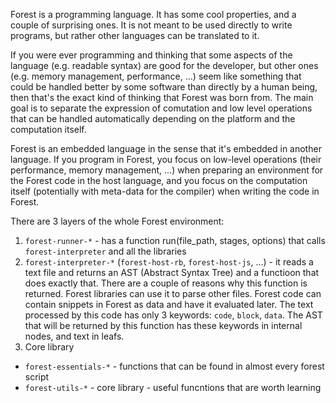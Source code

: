 Forest is a programming language. It has some cool properties, and a couple of surprising ones. It is not meant to be used directly to write programs, but rather other languages can be translated to it.

If you were ever programming and thinking that some aspects of the language (e.g. readable syntax) are good for the developer, but other ones (e.g. memory management, performance, ...) seem like something that could be handled better by some software than directly by a human being, then that's the exact kind of thinking that Forest was born from. The main goal is to separate the expression of comutation and low level operations that can be handled automatically depending on the platform and the computation itself.

Forest is an embedded language in the sense that it's embedded in another language. If you program in Forest, you focus on low-level operations (their performance, memory management, ...) when preparing an environment for the Forest code in the host language, and you focus on the computation itself (potentially with meta-data for the compiler) when writing the code in Forest.

There are 3 layers of the whole Forest environment:
1. `forest-runner-*` - has a function run(file_path, stages, options) that calls `forest-interpreter` and all the libraries
2. `forest-interpreter-*` (`forest-host-rb`, `forest-host-js`, ...) - it reads a text file and returns an AST (Abstract Syntax Tree) and a functioon that does exactly that. There are a couple of reasons why this function is returned. Forest libraries can use it to parse other files. Forest code can contain snippets in Forest as data and have it evaluated later. The text processed by this code has only 3 keywords: `code`, `block`, `data`. The AST that will be returned by this function has these keywords in internal nodes, and text in leafs.
2. Core library
  - `forest-essentials-*` - functions that can be found in almost every forest script
  - `forest-utils-*` - core library - useful funcntions that are worth learning
